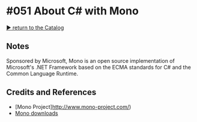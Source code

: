 # #051 About C# with Mono



[:arrow_forward: return to the Catalog](https://codingkata.tardate.com)

## Notes

Sponsored by Microsoft, Mono is an open source implementation of Microsoft's .NET Framework based on the ECMA standards for C# and the Common Language Runtime.


## Credits and References
* [Mono Project]http://www.mono-project.com/)
* [Mono downloads](http://www.mono-project.com/download/)
